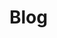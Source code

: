 # Blog
<!-- Welcome to our BLOG!

Feel free to surf to our knowledge graph:


[[stocks-python|Stock Price with Python]]

[[data-science|Introduction to Data Science with Python]]

[[github-intro|Introduction to Github]] -->